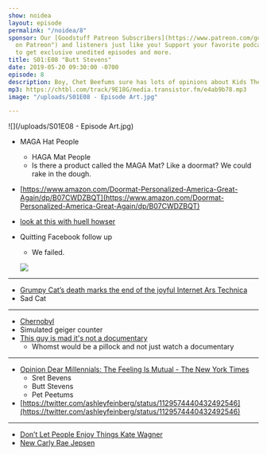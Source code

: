 ```yaml
---
show: noidea
layout: episode
permalink: "/noidea/8"
sponsor: Our [Goodstuff Patreon Subscribers](https://www.patreon.com/goodstuff "Goodstuff
  on Patreon") and listeners just like you! Support your favorite podcasts directly
  to get exclusive unedited episodes and more.
title: S01:E08 "Butt Stevens"
date: 2019-05-20 09:30:00 -0700
episode: 8
description: Boy, Chet Beefums sure has lots of opinions about Kids These Days.
mp3: https://chtbl.com/track/9E18G/media.transistor.fm/e4ab9b78.mp3
image: "/uploads/S01E08 - Episode Art.jpg"

---
```

![](/uploads/S01E08 - Episode Art.jpg)

* MAGA Hat People
  * HAGA Mat People
  * Is there a product called the MAGA Mat? Like a doormat? We could rake in the dough.
* [https://www.amazon.com/Doormat-Personalized-America-Great-Again/dp/B07CWDZBQT](https://www.amazon.com/Doormat-Personalized-America-Great-Again/dp/B07CWDZBQT)
* [look at this with huell howser](https://youtu.be/VRPhom-LGsw)
* Quitting Facebook follow up
  * We failed.

  ![](https://media.giphy.com/media/RFDXes97gboYg/giphy.gif)

***

* [Grumpy Cat’s death marks the end of the joyful Internet Ars Technica](https://arstechnica.com/gaming/2019/05/grumpy-cats-death-marks-the-end-of-the-joyful-internet/)
* Sad Cat

***

* [Chernobyl](https://www.imdb.com/title/tt7366338/?ref_=nv_sr_1?ref_=nv_sr_1)
* Simulated geiger counter
* [This guy is mad it's not a documentary](https://www.nytimes.com/2019/05/03/arts/television/review-chernobyl-hbo.html)
  * Whomst would be a pillock and not just watch a documentary

***

* [Opinion Dear Millennials: The Feeling Is Mutual - The New York Times](https://www.nytimes.com/2019/05/17/opinion/biden-2020-millennials.html?action=click&module=Opinion&pgtype=Homepage)
  * Sret Bevens
  * Butt Stevens
  * Pet Peetums
* [https://twitter.com/ashleyfeinberg/status/1129574440432492546](https://twitter.com/ashleyfeinberg/status/1129574440432492546)

***

* [Don’t Let People Enjoy Things Kate Wagner](https://thebaffler.com/kate-takes/dont-let-people-enjoy-things-wagner)
* [New Carly Rae Jepsen](https://youtu.be/hwS64wL8cUQ)